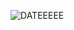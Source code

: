 ![DATEEEEE](https://user-images.githubusercontent.com/119811139/207107237-d729a546-5daa-4b45-a842-e8c68f7d23dc.png)
